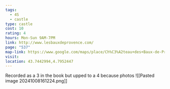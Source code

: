 ```yaml
---
tags:
  - 4S
  - castle
type: castle
cost: 10
rating: 4
hours: Mon-Sun 9AM-7PM
link: http://www.lesbauxdeprovence.com/
page: "537"
map-link: https://www.google.com/maps/place/Ch%C3%A2teau+des+Baux-de-Provence/@43.7443696,4.7926197,17z/data=!3m1!4b1!4m6!3m5!1s0x12b5e169179a9c8f:0x34cb5aba8ae12e5a!8m2!3d43.7443658!4d4.7951946!16s%2Fm%2F03d3bkf?entry=ttu&g_ep=EgoyMDI0MTAwMi4xIKXMDSoASAFQAw%3D%3D
visit: 
location: 43.7442994,4.7952447
---
```

Recorded as a 3 in the book but upped to a 4 because photos
![[Pasted image 20241008161224.png]]